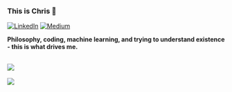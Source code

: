 ### This is Chris 🤗

[![LinkedIn](https://img.shields.io/badge/-chrismlemke-blue?style=flat&logo=Linkedin&logoColor=white&link=https://www.linkedin.com/in/chrismlemke/)](https://www.linkedin.com/in/chrismlemke)
[![Medium](https://img.shields.io/badge/-chrislemke-black?style=flat&logo=Medium&logoColor=white&link=https://medium.com/@chrislemke)](https://medium.com/@chrislemke)
<br>

<b>Philosophy, coding, machine learning, and trying to understand existence - this is what drives me.</b>



<br>

<a href="https://github.com/stoffy">
<img align="center" src="https://github-readme-stats.vercel.app/api?username=stoffy&count_private=true&include_all_commits=true&show_icons=true&locale=en" /> 
</a> 

<br>
<br>

<a href="https://github.com/stoffy">
<img align="center" src="https://github-readme-stats.vercel.app/api/top-langs/?username=stoffy"/>
</a>

<br>
<br>




